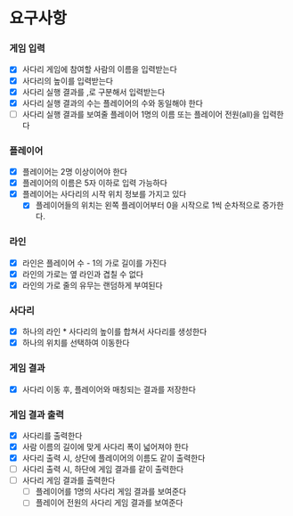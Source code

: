 # 요구사항

### 게임 입력
- [x] 사다리 게임에 참여할 사람의 이름을 입력받는다
- [x] 사다리의 높이를 입력받는다
- [x] 사다리 실행 결과를 ,로 구분해서 입력받는다
- [x] 사다리 실행 결과의 수는 플레이어의 수와 동일해야 한다
- [ ] 사다리 실행 결과를 보여줄 플레이어 1명의 이름 또는 플레이어 전원(all)을 입력한다

### 플레이어
- [x] 플레이어는 2명 이상이어야 한다
- [x] 플레이어의 이름은 5자 이하로 입력 가능하다
- [x] 플레이어는 사다리의 시작 위치 정보를 가지고 있다
  - [x] 플레이어들의 위치는 왼쪽 플레이어부터 0을 시작으로 1씩 순차적으로 증가한다.

### 라인
- [x] 라인은 플레이어 수 - 1의 가로 길이를 가진다
- [x] 라인의 가로는 옆 라인과 겹칠 수 없다
- [x] 라인의 가로 줄의 유무는 랜덤하게 부여된다

### 사다리
- [x] 하나의 라인 * 사다리의 높이를 합쳐서 사다리를 생성한다
- [x] 하나의 위치를 선택하여 이동한다

### 게임 결과
- [x] 사다리 이동 후, 플레이어와 매칭되는 결과를 저장한다

### 게임 결과 출력
- [x] 사다리를 출력한다
- [x] 사람 이름의 길이에 맞게 사다리 폭이 넓어져야 한다
- [x] 사다리 출력 시, 상단에 플레이어의 이름도 같이 출력한다
- [ ] 사다리 출력 시, 하단에 게임 결과를 같이 출력한다
- [ ] 사다리 게임 결과를 출력한다
  - [ ] 플레이어를 1명의 사다리 게임 결과를 보여준다
  - [ ] 플레이어 전원의 사다리 게임 결과를 보여준다 